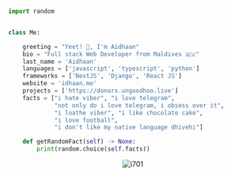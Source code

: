 ```python
import random


class Me:

    greeting = "Yeet! 👋, I'm Aidhaan"
    bio = "Full stack Web Developer from Maldives 🇲🇻"
    last_name = 'Aidhaan'
    languages = ['javascript', 'typescript', 'python']
    frameworks = ['NextJS', 'Django', 'React JS']
    website = 'idhaan.me'
    projects = ['https://donors.ungoodhoo.live']
    facts = ["i hate viber", "i love telegram",
             "not only do i love telegram, i obsess over it",
             "i loathe viber", "i like chocolate cake",
             "i love football",
             "i don't like my native language dhivehi"]

    def getRandomFact(self) -> None:
        print(random.choice(self.facts))
```

<p align='center'><img align="center" src="https://github-readme-streak-stats.herokuapp.com/?user=i701&" alt="i701" /></p>
